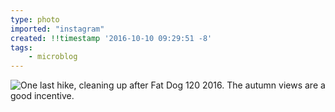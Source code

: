 ```yaml
---
type: photo
imported: "instagram"
created: !!timestamp '2016-10-10 09:29:51 -8'
tags:
    - microblog
---
```

![One last hike, cleaning up after Fat Dog 120 2016. The autumn views are a good incentive.](/media/images/photos/2016/10/991c53e25b120adca793ecf9e8cb1670.jpg)

